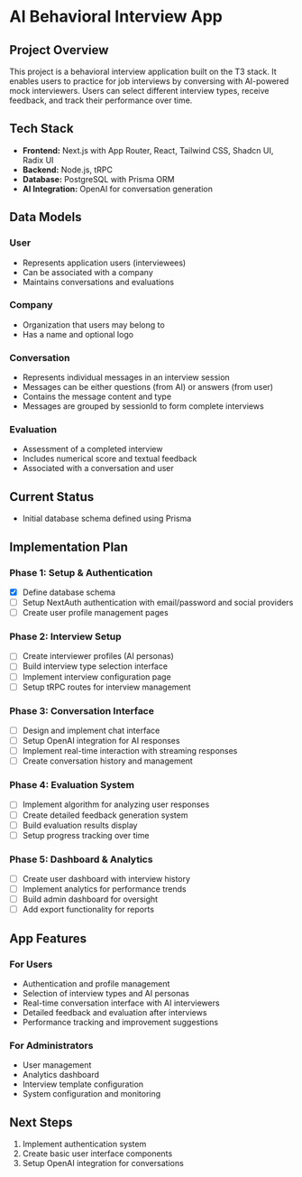 # AI Behavioral Interview App

## Project Overview
This project is a behavioral interview application built on the T3 stack. It enables users to practice for job interviews by conversing with AI-powered mock interviewers. Users can select different interview types, receive feedback, and track their performance over time.

## Tech Stack
- **Frontend:** Next.js with App Router, React, Tailwind CSS, Shadcn UI, Radix UI
- **Backend:** Node.js, tRPC
- **Database:** PostgreSQL with Prisma ORM
- **AI Integration:** OpenAI for conversation generation

## Data Models

### User
- Represents application users (interviewees)
- Can be associated with a company
- Maintains conversations and evaluations

### Company
- Organization that users may belong to
- Has a name and optional logo

### Conversation
- Represents individual messages in an interview session
- Messages can be either questions (from AI) or answers (from user)
- Contains the message content and type
- Messages are grouped by sessionId to form complete interviews

### Evaluation
- Assessment of a completed interview
- Includes numerical score and textual feedback
- Associated with a conversation and user

## Current Status
- Initial database schema defined using Prisma

## Implementation Plan

### Phase 1: Setup & Authentication
- [x] Define database schema
- [ ] Setup NextAuth authentication with email/password and social providers
- [ ] Create user profile management pages

### Phase 2: Interview Setup
- [ ] Create interviewer profiles (AI personas)
- [ ] Build interview type selection interface
- [ ] Implement interview configuration page
- [ ] Setup tRPC routes for interview management

### Phase 3: Conversation Interface
- [ ] Design and implement chat interface
- [ ] Setup OpenAI integration for AI responses
- [ ] Implement real-time interaction with streaming responses
- [ ] Create conversation history and management

### Phase 4: Evaluation System
- [ ] Implement algorithm for analyzing user responses
- [ ] Create detailed feedback generation system
- [ ] Build evaluation results display
- [ ] Setup progress tracking over time

### Phase 5: Dashboard & Analytics
- [ ] Create user dashboard with interview history
- [ ] Implement analytics for performance trends
- [ ] Build admin dashboard for oversight
- [ ] Add export functionality for reports

## App Features

### For Users
- Authentication and profile management
- Selection of interview types and AI personas
- Real-time conversation interface with AI interviewers
- Detailed feedback and evaluation after interviews
- Performance tracking and improvement suggestions

### For Administrators
- User management
- Analytics dashboard
- Interview template configuration
- System configuration and monitoring

## Next Steps
1. Implement authentication system
2. Create basic user interface components
3. Setup OpenAI integration for conversations 